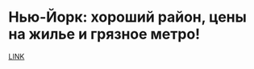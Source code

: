 # Нью-Йорк: хороший район, цены на жилье и грязное метро!



[LINK](https://varlamov.ru/1596775.html)